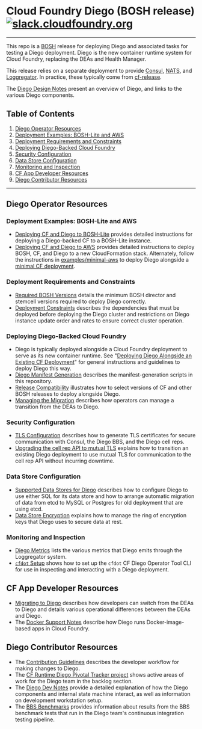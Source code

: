 # Cloud Foundry Diego (BOSH release) [![slack.cloudfoundry.org](https://slack.cloudfoundry.org/badge.svg)](https://slack.cloudfoundry.org)

----
This repo is a [BOSH](https://github.com/cloudfoundry/bosh) release for
deploying Diego and associated tasks for testing a Diego deployment.
Diego is the new container runtime system for Cloud Foundry, replacing the DEAs and Health Manager.

This release relies on a separate deployment to provide
[Consul](https://github.com/hashicorp/consul),
[NATS](https://github.com/apcera/gnatsd), and
[Loggregator](https://github.com/cloudfoundry/loggregator). In practice, these typically
come from [cf-release](https://github.com/cloudfoundry/cf-release).

The [Diego Design Notes](https://github.com/cloudfoundry/diego-design-notes) present an overview of Diego, and links to the various Diego components.

## Table of Contents

1. [Diego Operator Resources](#diego-operator-resources)
  1. [Deployment Examples: BOSH-Lite and AWS](#deployment-examples)
  1. [Deployment Requirements and Constraints](#deployment-requirements-constraints)
  1. [Deploying Diego-Backed Cloud Foundry](#deploying-diego-backed-cloud-foundry)
  1. [Security Configuration](#security-configuration)
  1. [Data Store Configuration](#data-store-configuration)
  1. [Monitoring and Inspection](#monitoring-inspection)
1. [CF App Developer Resources](#cf-app-developer-resources)
1. [Diego Contributor Resources](#diego-contributor-resources)

---

## <a name="diego-operator-resources"></a>Diego Operator Resources

### <a name="deployment-examples"></a>Deployment Examples: BOSH-Lite and AWS

- [Deploying CF and Diego to BOSH-Lite](examples/bosh-lite) provides detailed instructions for deploying a Diego-backed CF to a BOSH-Lite instance.
- [Deploying CF and Diego to AWS](examples/aws) provides detailed instructions to deploy BOSH, CF, and Diego to a new CloudFormation stack. Alternately, follow the instructions in [examples/minimal-aws](examples/minimal-aws/README.md) to deploy Diego alongside a [minimal CF deployment](https://github.com/cloudfoundry/cf-release/tree/master/example_manifests).


### <a name="deployment-requirements-constraints"></a>Deployment Requirements and Constraints

- [Required BOSH Versions](docs/required-bosh-versions.md) details the minimum BOSH director and stemcell versions required to deploy Diego correctly.
- [Deployment Constraints](docs/deployment-constraints.md) describes the dependencies that must be deployed before deploying the Diego cluster and restrictions on Diego instance update order and rates to ensure correct cluster operation.


### <a name="deploying-diego-backed-cloud-foundry"></a>Deploying Diego-Backed Cloud Foundry

- Diego is typically deployed alongside a Cloud Foundry deployment to serve as its new container runtime. See "[Deploying Diego Alongside an Existing CF Deployment](docs/deploy-alongside-existing-cf.md)" for general instructions and guidelines to deploy Diego this way.
- [Diego Manifest Generation](docs/manifest-generation.md) describes the manifest-generation scripts in this repository.
- [Release Compatibility](docs/release-compatibility.md) illustrates how to select versions of CF and other BOSH releases to deploy alongside Diego.
- [Managing the Migration](https://github.com/cloudfoundry/diego-design-notes/blob/master/migrating-to-diego.md#managing-the-migration) describes how operators can manage a transition from the DEAs to Diego.


### <a name="security-configuration"></a>Security Configuration

- [TLS Configuration](docs/tls-configuration.md) describes how to generate TLS certificates for secure communication with Consul, the Diego BBS, and the Diego cell reps.
- [Upgrading the cell rep API to mutual TLS](docs/upgrading-secure-cell-rep-api.md) explains how to transition an existing Diego deployment to use mutual TLS for communication to the cell rep API without incurring downtime.


### <a name="data-store-configuration"></a>Data Store Configuration

- [Supported Data Stores for Diego](docs/data-stores.md) describes how to configure Diego to use either SQL for its data store and how to arrange automatic migration of data from etcd to MySQL or Postgres for old deployment that are using etcd.
- [Data Store Encryption](docs/data-store-encryption.md) explains how to manage the ring of encryption keys that Diego uses to secure data at rest.


### <a name="monitoring-inspection"></a>Monitoring and Inspection

- [Diego Metrics](docs/metrics.md) lists the various metrics that Diego emits through the Loggregator system.
- [`cfdot` Setup](docs/cfdot-setup.md) shows how to set up the `cfdot` CF Diego Operator Tool CLI for use in inspecting and interacting with a Diego deployment.


## <a name="cf-app-developer-resources"></a>CF App Developer Resources

- [Migrating to Diego](https://github.com/cloudfoundry/diego-design-notes/blob/master/migrating-to-diego.md) describes how developers can switch from the DEAs to Diego and details various operational differences between the DEAs and Diego.
- The [Docker Support Notes](https://github.com/cloudfoundry/diego-design-notes/blob/master/docker-support.md) describe how Diego runs Docker-image-based apps in Cloud Foundry.


## <a name="diego-contributor-resources"></a>Diego Contributor Resources

- The [Contribution Guidelines](CONTRIBUTING.md) describes the developer workflow for making changes to Diego.
- The [CF Runtime Diego Pivotal Tracker project](https://www.pivotaltracker.com/n/projects/1003146) shows active areas of work for the Diego team in the backlog section.
- The [Diego Dev Notes](https://github.com/cloudfoundry/diego-dev-notes) provide a detailed explanation of how the Diego components and internal state machine interact, as well as information on development workstation setup.
- The [BBS Benchmarks](docs/bbs-benchmarks.md) provides information about results from the BBS benchmark tests that run in the Diego team's continuous integration testing pipeline.
